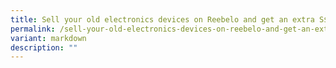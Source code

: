 ```yaml
---
title: Sell your old electronics devices on Reebelo and get an extra S$20 voucher
permalink: /sell-your-old-electronics-devices-on-reebelo-and-get-an-extra-s-20-voucher/
variant: markdown
description: ""
---
```

